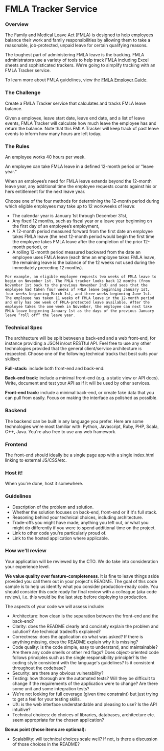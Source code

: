 # FMLA Tracker Service

### Overview

The Family and Medical Leave Act (FMLA) is designed to help employees balance their work and family responsibilities by allowing them to take a reasonable, job-protected, unpaid leave for certain qualifying reasons.

The toughest part of administering FMLA leave is the tracking. FMLA administrators use a variety of tools to help track FMLA including Excel sheets and sophisticated trackers. We’re going to simplify tracking with an FMLA Tracker service.

To learn more about FMLA guidelines, view the [FMLA Employer Guide](https://www.dol.gov/agencies/whd/fmla/employer-guide).

### The Challenge

Create a FMLA Tracker service that calculates and tracks FMLA leave balance.

Given a employee, leave start date, leave end date, and a list of leave events, FMLA Tracker will calculate how much leave the employee has and return the balance. Note that this FMLA Tracker will keep track of past leave events to inform how many hours are left today.

### The Rules

An employee works 40 hours per week.

An employee can take FMLA leave in a defined 12-month period or “leave year.”

When an employee’s need for FMLA leave extends beyond the 12-month leave year, any additional time the employee requests counts against his or hers entitlement for the next leave year.

Choose one of the four methods for determining the 12-month period during which eligible employees may take up to 12 workweeks of leave:

-   The calendar year is January 1st through December 31st,
-   Any fixed 12 months, such as fiscal year or a leave year beginning on the first day of an employee’s employment,
-   A 12-month period measured forward from the first date an employee takes FMLA leave (the next 12-month period would begin the first time the employee takes FMLA leave after the completion of the prior 12-month period), or
-   A rolling 12-month period measured backward from the date an employee uses FMLA leave (each time an employee takes FMLA leave, the remaining leave is the balance of the 12 weeks not used during the immediately preceding 12 months).

`For example, an eligible employee requests two weeks of FMLA leave to begin on November 1st. The FMLA tracker looks back 12 months (from November 1st back to the previous November 2nd) and sees that the employee had taken four weeks of FMLA leave beginning January 1st, four weeks beginning March 1st, and three weeks beginning June 1st. The employee has taken 11 weeks of FMLA leave in the 12-month period and only has one week of FMLA-protected leave available. After the employee takes the one week in November, the employee can next take FMLA leave beginning January 1st as the days of the previous January leave “roll off” the leave year.`

### Technical Spec

The architecture will be split between a back-end and a web front-end, for instance providing a JSON in/out RESTful API. Feel free to use any other technologies provided that the general client/service architecture is respected.
Choose one of the following technical tracks that best suits your skillset:

**Full-stack:** include both front-end and back-end.

**Back-end track:** include a minimal front-end (e.g. a static view or API docs). Write, document and test your API as if it will be used by other services.

**Front-end track:** include a minimal back-end, or create fake data that you can pull from easily. Focus on making the interface as polished as possible.

### Backend

The backend can be built in any language you prefer. Here are some technologies we're most familiar with: Python, Javascript, Ruby, PHP, Scala, C++, Java. You're also free to use any web framework.

### Frontend

The front-end should ideally be a single page app with a single index.html linking to external JS/CSS/etc.

### Host it!

When you're done, host it somewhere.

### Guidelines

-   Description of the problem and solution.
-   Whether the solution focuses on back-end, front-end or if it's full stack.
-   Reasoning behind your technical choices, including architecture.
-   Trade-offs you might have made, anything you left out, or what you might do differently if you were to spend additional time on the project.
-   Link to other code you're particularly proud of.
-   Link to the hosted application where applicable.

### How we'll review

Your application will be reviewed by the CTO. We do take into consideration your experience level.

**We value quality over feature-completeness**. It is fine to leave things aside provided you call them out in your project's README. The goal of this code sample is to help us identify what you consider production-ready code. You should consider this code ready for final review with a colleague (aka code review), i.e. this would be the last step before deploying to production.

The aspects of your code we will assess include:

-   Architecture: how clean is the separation between the front-end and the back-end?
-   Clarity: does the README clearly and concisely explain the problem and solution? Are technical tradeoffs explained?
-   Correctness: does the application do what was asked? If there is anything missing, does the README explain why it is missing?
-   Code quality: is the code simple, easy to understand, and maintainable? Are there any code smells or other red flags? Does object-oriented code follows principles such as the single responsibility principle? Is the coding style consistent with the language's guidelines? Is it consistent throughout the codebase?
-   Security: are there any obvious vulnerability?
-   Testing: how thorough are the automated tests? Will they be difficult to change if the requirements of the application were to change? Are there some unit and some integration tests?
-   We're not looking for full coverage (given time constraint) but just trying to get a feel for your testing skills.
-   UX: is the web interface understandable and pleasing to use? Is the API intuitive?
-   Technical choices: do choices of libraries, databases, architecture etc. seem appropriate for the chosen application?

**Bonus point (those items are optional):**

-   Scalability: will technical choices scale well? If not, is there a discussion of those choices in the README?
